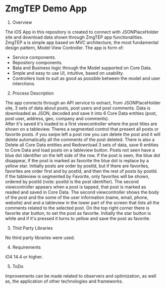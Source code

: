 # ZmgTEP Demo App

1.  Overview

The iOS App in this repository is created to connect with JSONPlaceHolder site and download data shown through ZmgTEP app functionalities. ZmgTEP a is simple app based on MVC architecture, the most fundamental design pattern, Model View Controller.  The app is form of:
  - Service components.
  - Repository components.
  - Bata and Business logic through the Model supported on Core Data.
  - Smple and easy to use UI, intuitive, based on usability.
  - Controllers look to suit as good as possible between the model and user interctions.


2.  Process Description

The app connects through an API service to extract, from JSONPlaceHolder site, 3 sets of data about posts, post users and post comments.  Data is downloaded as JSON, decoded and save it into 6 Core Data entities (post, post user, address, geo, company and comments).  
After it's saved it's loaded to a first viewcontroller where the post titles are shown on a tableview.  Theres a segmented control that present all posts or favorite posts.  if you swipe left a post row you can delete the post and it will delete automatically all the comments of the post deleted.  There is also a Delete all Core Data entities and Redownload 3 sets of data, save 6 entities to Core Data and load posts on a tableview button.  Posts not seen have a blue dot identifier on the left side of the row.  If the post is seen, the blue dot disappear, if the post is marked as favorite the blue dot is replace by a yellow star.  Initially posts are order by postId, but if there are favorites, favorites are order first and by postId, and then the rest of posts by postId.  if the tableview is segmented by Favorite, only favorites will be shown, ordered by postId (note: postId is the post identifier).
The second viewcontroller appears when a post is tapped, that post is marked as readed and saved in Core Data.  The second viewcontroller shows the body of the post and the some of the user information (name, email, phone, website) and and a tableview in the lower part of the screen that lists all the comments related to the selected post.  On the top right corner there is favorite star button, to set the post as favorite.  Initially the star button is white and if it's pressed it turns to yellow and save the post as favorite.


3.  Thid Party Libraries

No third party libraries were used.


4.  Requirements 

iO4 14.4 or higher.


5.  ToDo

Improvements can be made related to observers and optimization, as well as, the application of other technologies and frameworks.

